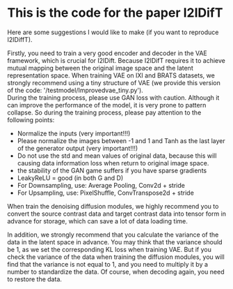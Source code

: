 # This is the code for the paper I2IDifT
Here are some suggestions I would like to make (if you want to reproduce I2IDiffT).

Firstly, you need to train a very good encoder and decoder in the VAE framework, which is crucial for I2IDift. Because I2IDifT requires it to achieve mutual mapping between the original image space and the latent representation space. 
When training VAE on IXI and BRATS datasets, we strongly recommend using a tiny structure of VAE (we provide this version of the code: '/testmodel/Improvedvae_tiny.py').   
During the training process, please use GAN loss with caution. Although it can improve the performance of the model, it is very prone to pattern collapse. So during the training process, please pay attention to the following points:
*    Normalize the inputs (very important!!!)
*    Please normalize the images between -1 and 1 and Tanh as the last layer of the generator output (very important!!!)
*    Do not use the std and mean values of original data, because this will causing data information loss when return to original image space.
*    the stability of the GAN game suffers if you have sparse gradients
*    LeakyReLU = good (in both G and D)
*    For Downsampling, use: Average Pooling, Conv2d + stride
*    For Upsampling, use: PixelShuffle, ConvTranspose2d + stride


When train the denoising diffusion modules, we highly recommend you to convert the source contrast data and target contrast data into tensor form in advance for storage, which can save a lot of data loading time.

In addition, we strongly recommend that you calculate the variance of the data in the latent space in advance. You may think that the variance should be 1, as we set the corresponding KL loss when training VAE. 
But if you check the variance of the data when training the diffusion modules, 
you will find that the variance is not equal to 1, and you need to multiply it by a number to standardize the data. Of course, when decoding again, you need to restore the data.
